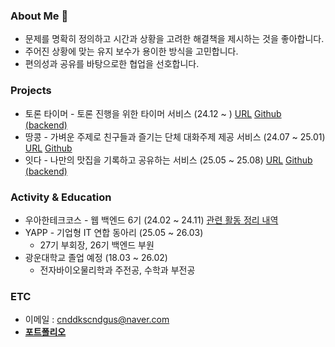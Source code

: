 ### About Me 👋
- 문제를 명확히 정의하고 시간과 상황을 고려한 해결책을 제시하는 것을 좋아합니다.
- 주어진 상황에 맞는 유지 보수가 용이한 방식을 고민합니다.
- 편의성과 공유를 바탕으로한 협업을 선호합니다.

### Projects
- 토론 타이머 - 토론 진행을 위한 타이머 서비스 (24.12 ~ ) [URL](https://www.debate-timer.com/) [Github (backend)](https://github.com/debate-timer/debate-timer-be)
- 땅콩 - 가벼운 주제로 친구들과 즐기는 단체 대화주제 제공 서비스 (24.07 ~ 25.01) [URL](https://ddangkong.kr/) [Github](https://github.com/woowacourse-teams/2024-ddangkong)
- 잇다 - 나만의 맛집을 기록하고 공유하는 서비스 (25.05 ~ 25.08) [URL](https://eatda.net/) [Github (backend)](https://github.com/YAPP-Github/Eatda-Server)

### Activity & Education
- 우아한테크코스 - 웹 백엔드 6기 (24.02 ~ 24.11) [관련 활동 정리 내역](./2024/WOOWA_COURSE.md)
- YAPP - 기업형 IT 연합 동아리 (25.05 ~ 26.03)
  - 27기 부회장, 26기 백엔드 부원
- 광운대학교 졸업 예정 (18.03 ~ 26.02)
  - 전자바이오물리학과 주전공, 수학과 부전공

### ETC
- 이메일 : cnddkscndgus@naver.com
- [**포트폴리오**](https://brass-thrush-37b.notion.site/27f3d31d255380dc8114c4253c9546f0)
